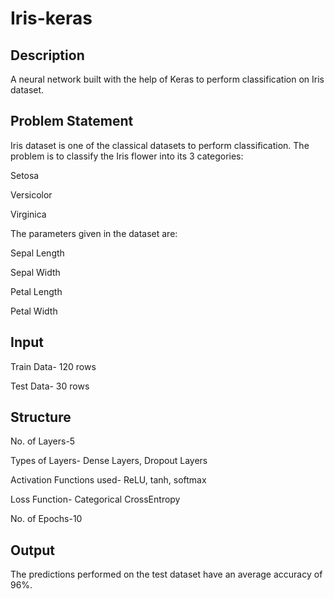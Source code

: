 # Iris-keras
## Description
A neural network built with the help of Keras to perform classification on Iris dataset.
## Problem Statement
Iris dataset is one of the classical datasets to perform classification. The problem is to classify the Iris flower into its 3 categories:

Setosa

Versicolor

Virginica

The parameters given in the dataset are:

Sepal Length

Sepal Width

Petal Length

Petal Width

## Input
Train Data- 120 rows

Test Data- 30 rows

## Structure
No. of Layers-5

Types of Layers- Dense Layers, Dropout Layers

Activation Functions used- ReLU, tanh, softmax

Loss Function- Categorical CrossEntropy

No. of Epochs-10

## Output
The predictions performed on the test dataset have an average accuracy of 96%.
